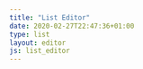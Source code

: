 ```yaml
---
title: "List Editor"
date: 2020-02-27T22:47:36+01:00
type: list
layout: editor
js: list_editor
---
```

